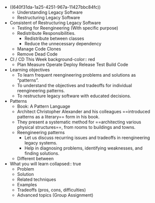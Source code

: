 - ((640f31da-1a25-4251-967a-11427bbc84fc))
	- Understanding Legacy Software
	- Restructuring Legacy Software
- Consistent of Restructuring Legacy Software
	- Testing for Reengineering (With specific purpose)
	- Redistribute Responsibilities.
		- Redistribute between classes
		- Reduce the unnecessary dependency
	- Manage Code Clones
	- Remove Dead Code
- CI / CD This Week
  background-color:: red
	- Plan Measure Operate Deploy Release Test Build Code
- Learning objectives
	- To learn frequent reengineering problems and solutions as “patterns”.
	- To understand the objectives and tradeoffs for individual reengineering patterns.
	- To restructure legacy software with educated decisions.
- Patterns
	- Book: A Pattern Language
	- Architect Christopher Alexander and his colleagues ==introduced patterns as a literary==  form in his book.
	- They present a systematic method for ==architecting various physical structures==, from rooms to buildings and towns.
	- Reengineering patterns
		- Let us discuss recurring issues and tradeoffs in reengineering legacy systems.
		- Help in diagnosing problems, identifying weaknesses, and finding solutions.
	- Different between
- What you will learn
  collapsed:: true
	- Problem
	- Solution
	- Related techniques
	- Examples
	- Tradeoffs (pros, cons, difficulties)
	- Advanced topics (Group Assignment)